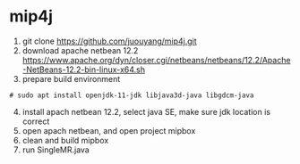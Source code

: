 # mip4j
1. git clone https://github.com/juouyang/mip4j.git
2. download apache netbean 12.2 https://www.apache.org/dyn/closer.cgi/netbeans/netbeans/12.2/Apache-NetBeans-12.2-bin-linux-x64.sh
3. prepare build environment
```
# sudo apt install openjdk-11-jdk libjava3d-java libgdcm-java
```
4. install apach netbean 12.2, select java SE, make sure jdk location is correct
5. open apach netbean, and open project mipbox
7. clean and build mipbox
8. run SingleMR.java
